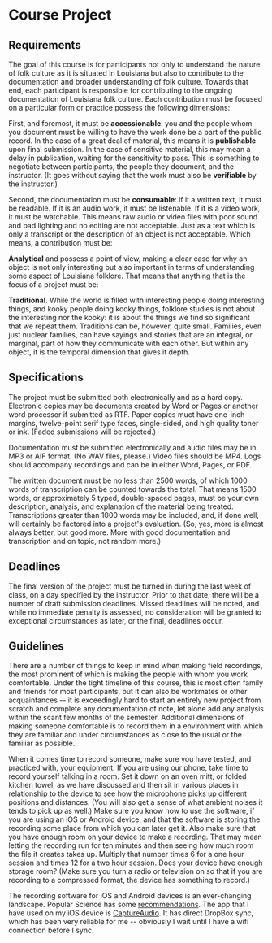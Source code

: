 # Course Project

## Requirements

The goal of this course is for participants not only to understand the nature of folk culture as it is situated in Louisiana but also to contribute to the documentation and broader understanding of folk culture. Towards that end, each participant is responsible for contributing to the ongoing documentation of Louisiana folk culture. Each contribution must be focused on a particular form or practice possess the following dimensions:

First, and foremost, it must be **accessionable**: you and the people whom you document must be willing to have the work done be a part of the public record. In the case of a great deal of material, this means it is **publishable** upon final submission. In the case of sensitive material, this may mean a delay in publication, waiting for the sensitivity to pass. This is something to negotiate between participants, the people they document, and the instructor. (It goes without saying that the work must also be **verifiable** by the instructor.)

Second, the documentation must be **consumable**: if it a written text, it must be readable. If it is an audio work, it must be listenable. If it is a video work, it must be watchable. This means raw audio or video files with poor sound and bad lighting and no editing are not acceptable. Just as a text which is only a transcript or the description of an object is not acceptable. Which means, a contribution must be:

**Analytical** and possess a point of view, making a clear case for why an object is not only interesting but also important in terms of understanding some aspect of Louisiana folklore. That means that anything that is the focus of a project must be:

**Traditional**. While the world is filled with interesting people doing interesting things, and kooky people doing kooky things, folklore studies is not about the interesting nor the kooky: it is about the things we find so significant that we repeat them. Traditions can be, however, quite small. Families, even just nuclear families, can have sayings and stories that are an integral, or marginal, part of how they communicate with each other. But within any object, it is the temporal dimension that gives it depth.

## Specifications

The project must be submitted both electronically and as a hard copy. Electronic copies may be documents created by Word or Pages or another word processor if submitted as RTF. Paper copies muct have one-inch margins, twelve-point serif type faces, single-sided, and high quality toner or ink. (Faded submissions will be rejected.)

Documentation must be submitted electronically and audio files may be in MP3 or AIF format. (No WAV files, please.) Video files should be MP4. Logs should accompany recordings and can be in either Word, Pages, or PDF. 

The written document must be no less than 2500 words, of which 1000 words of transcription can be counted towards the total. That means 1500 words, or approximately 5 typed, double-spaced pages, must be your own description, analysis, and explanation of the material being treated. Transcriptions greater than 1000 words may be included, and, if done well, will certainly be factored into a project's evaluation. (So, yes, more is almost always better, but good more. More with good documentation and transcription and on topic, not random more.) 

## Deadlines

The final version of the project must be turned in during the last week of class, on a day specified by the instructor. Prior to that date, there will be a number of draft submission deadlines. Missed deadlines will be noted, and while no immediate penalty is assessed, no consideration will be granted to exceptional circumstances as later, or the final, deadlines occur. 

## Guidelines

There are a number of things to keep in mind when making field recordings, the most prominent of which is making the people with whom you work comfortable. Under the tight timeline of this course, this is most often family and friends for most participants, but it can also be workmates or other acquaintances -- it is exceedingly hard to start an entirely new project from scratch and complete any documentation of note, let alone add any analysis within the scant few months of the semester.  Additional dimensions of making someone comfortable is to record them in a environment with which they are familiar and under circumstances as close to the usual or the familiar as possible. 

When it comes time to record someone, make sure you have tested, and practiced with, your equipment. If you are using our phone, take time to record yourself talking in a room. Set it down on an oven mitt, or folded kitchen towel, as we have discussed and then sit in various places in relationship to the device to see how the microphone picks up different positions and distances. (You will also get a sense of what ambient noises it tends to pick up as well.) Make sure you know how to use the software, if you are using an iOS or Android device, and that the software is storing the recording some place from which you can later get it. Also make sure that you have enough room on your device to make a recording. That may mean letting the recording run for ten minutes and then seeing how much room the file it creates takes up. Multiply that number times 6 for a one hour session and times 12 for a two hour session. Does your device have enough storage room? (Make sure you turn a radio or television on so that if you are recording to a compressed format, the device has something to record.)

The recording software for iOS and Android devices is an ever-changing landscape. Popular Science has some [recommendations][]. The app that I have used on my iOS device is [CaptureAudio][]. It has direct DropBox sync, which has been very reliable for me -- obviously I wait until I have a wifi connection before I sync. 

[recommendations]: https://www.popsci.com/record-better-smartphone-audio
[CaptureAudio]: https://itunes.apple.com/us/app/captureaudio-recorder/id604256996?mt=8
